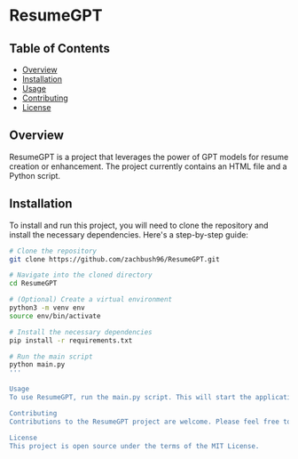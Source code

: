 # ResumeGPT

## Table of Contents
- [Overview](#overview)
- [Installation](#installation)
- [Usage](#usage)
- [Contributing](#contributing)
- [License](#license)

## Overview
ResumeGPT is a project that leverages the power of GPT models for resume creation or enhancement. The project currently contains an HTML file and a Python script.

## Installation
To install and run this project, you will need to clone the repository and install the necessary dependencies. Here's a step-by-step guide:

```bash
# Clone the repository
git clone https://github.com/zachbush96/ResumeGPT.git

# Navigate into the cloned directory
cd ResumeGPT

# (Optional) Create a virtual environment
python3 -m venv env
source env/bin/activate

# Install the necessary dependencies
pip install -r requirements.txt

# Run the main script
python main.py
'''

Usage
To use ResumeGPT, run the main.py script. This will start the application and you can interact with it via the index.html file.

Contributing
Contributions to the ResumeGPT project are welcome. Please feel free to fork the repository and submit pull requests for any enhancements or bug fixes you have made. For major changes, please open an issue first to discuss what you would like to change.

License
This project is open source under the terms of the MIT License.
